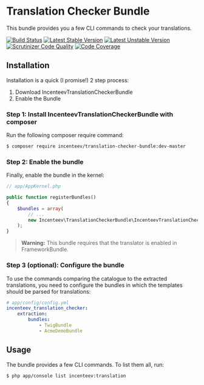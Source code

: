 # Translation Checker Bundle

This bundle provides you a few CLI commands to check your translations.

[![Build Status](https://travis-ci.org/Incenteev/IncenteevTranslationCheckerBundle.svg)](https://travis-ci.org/Incenteev/IncenteevTranslationCheckerBundle)
[![Latest Stable Version](https://poser.pugx.org/incenteev/translation-checker-bundle/v/stable.svg)](https://packagist.org/packages/incenteev/translation-checker-bundle)
[![Latest Unstable Version](https://poser.pugx.org/incenteev/translation-checker-bundle/v/unstable.svg)](https://packagist.org/packages/incenteev/translation-checker-bundle)
[![Scrutinizer Code Quality](https://scrutinizer-ci.com/g/Incenteev/IncenteevTranslationCheckerBundle/badges/quality-score.png?b=master)](https://scrutinizer-ci.com/g/Incenteev/IncenteevTranslationCheckerBundle/?branch=master)
[![Code Coverage](https://scrutinizer-ci.com/g/Incenteev/IncenteevTranslationCheckerBundle/badges/coverage.png?b=master)](https://scrutinizer-ci.com/g/Incenteev/IncenteevTranslationCheckerBundle/?branch=master)

## Installation

Installation is a quick (I promise!) 2 step process:

1. Download IncenteevTranslationCheckerBundle
2. Enable the Bundle

### Step 1: Install IncenteevTranslationCheckerBundle with composer

Run the following composer require command:

```bash
$ composer require incenteev/translation-checker-bundle:dev-master
```

### Step 2: Enable the bundle

Finally, enable the bundle in the kernel:

```php
// app/AppKernel.php

public function registerBundles()
{
    $bundles = array(
        // ...
        new Incenteev\TranslationCheckerBundle\IncenteevTranslationCheckerBundle(),
    );
}
```

> **Warning:** This bundle requires that the translator is enabled in FrameworkBundle.

### Step 3 (optional): Configure the bundle

To use the commands comparing the catalogue to the extracted translations, you
need to configure the bundles in which the templates should be parsed for translations:

```yaml
# app/config/config.yml
incenteev_translation_checker:
    extraction:
        bundles:
            - TwigBundle
            - AcmeDemoBundle
```

## Usage

The bundle provides a few CLI commands. To list them all, run:

```bash
$ php app/console list incenteev:translation
```
